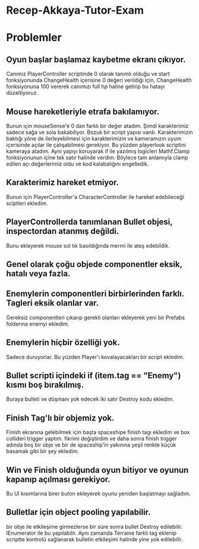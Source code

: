 # Recep-Akkaya-Tutor-Exam 
# Problemler
## Oyun başlar başlamaz kaybetme ekranı çıkıyor. 
Canımız PlayerController scriptinde 0 olarak tanımlı olduğu ve start fonksiyonunda ChangeHealth içerisine 0 değeri verildiği için, ChangeHealth fonksiyonuna 100 vererek canımızı full hp haline getirip bu hatayı düzeltiyoruz.

## Mouse hareketleriyle etrafa bakılamıyor. 
Bunun için mouseSense'e 0 dan farklı bir değer atadım. Şimdi karakterimiz sadece sağa ve sola bakabiliyor. Bozuk bir script yapısı vardı. Karakterimizin baktığı yöne de ilerleyebilmesi için karakterimizin ve kameramızın uyum içerisinde açılar ile çalışabilmesi gerekiyor. Bu yüzden playerlook scriptini kameraya atadım. Aynı yapıyı koruyarak if ile yazılmış logicleri Mathf.Clamp fonksiyonunun içine tek satır halinde verdim. Böylece tam anlamıyla clamp edilen açı değerlerimiz oldu ve kod kalabalığını engelledik.

## Karakterimiz hareket etmiyor. 
Bunun için PlayerController'a CharacterController ile hareket edebileceği sciptleri ekledim.

## PlayerControllerda tanımlanan Bullet objesi, inspectordan atanmış değildi.
Bunu ekleyerek mouse sol tık basıldığında mermi ile ateş edebildik.

## Genel olarak çoğu objede componentler eksik, hatalı veya fazla.

## Enemylerin componentleri birbirlerinden farklı. Tagleri eksik olanlar var. 
Gereksiz componentleri çıkarıp gerekli olanları ekleyerek yeni bir Prefabs folderına enemyi ekledim.

## Enemylerin hiçbir özelliği yok. 
Sadece duruyorlar. Bu yüzden Player'ı kovalayacakları bir script ekledim.

## Bullet scripti içindeki if (item.tag == "Enemy") kısmı boş bırakılmış. 
Buraya bulleti ve düşmanı yok edecek iki satır Destroy kodu ekledim.

## Finish Tag'lı bir objemiz yok. 
Finish ekranına gelebilmek için başta spaceshipe finish tagı ekledim ve box collideri trigger yaptım. fikrimi değiştirdim ve daha sonra finish trigger adında boş bir obje ve bir de spaceship'in yakınına yeşil renkte küçük basamak gibi bir şey ekledim.

## Win ve Finish olduğunda oyun bitiyor ve oyunun kapanıp açılması gerekiyor.
Bu UI kısımlarına birer buton ekleyerek oyunu yeniden başlatmayı sağladım.

## Bulletlar için object pooling yapılabilir. 
bir obje ile etkileşime girmezlerse bir süre sonra bullet Destroy edilebilir. IEnumerator ile bu yapılabilir. Aynı zamanda Terraine farklı tag eklenip scriptte kontrolü sağlanarak bulletin etkileşimi halinde yine yok edilebilir.
